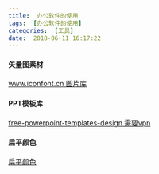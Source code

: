 ```yaml
---
title:  办公软件的使用
tags:  [办公软件的使用]
categories:  [工具]
date:  2018-06-11 16:17:22
---
```




#### 矢量图素材

[www.iconfont.cn 图片库](https://www.iconfont.cn/?spm=a313x.7781069.1998910419.d4d0a486a)


#### PPT模板库 
[free-powerpoint-templates-design 需要vpn](https://www.free-powerpoint-templates-design.com/clean-energy-powerpoint-templates/) 

#### 扁平颜色
[扁平颜色](https://flatuicolors.com/) 
